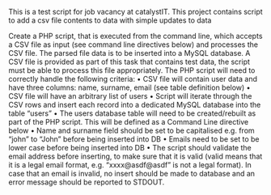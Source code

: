 This is a test script for job vacancy at catalystIT. 
This project contains script to add a csv file contents to data with simple updates to data

Create a PHP script, that is executed from the command line, which accepts a CSV file as input (see command
line directives below) and processes the CSV file. The parsed file data is to be inserted into a MySQL database.
A CSV file is provided as part of this task that contains test data, the script must be able to process this file
appropriately.
The PHP script will need to correctly handle the following criteria:
• CSV file will contain user data and have three columns: name, surname, email (see table
definition below)
• CSV file will have an arbitrary list of users
• Script will iterate through the CSV rows and insert each record into a dedicated MySQL
database into the table “users”
• The users database table will need to be created/rebuilt as part of the PHP script. This will be
defined as a Command Line directive below
• Name and surname field should be set to be capitalised e.g. from “john” to “John” before being
inserted into DB
• Emails need to be set to be lower case before being inserted into DB
• The script should validate the email address before inserting, to make sure that it is valid (valid
means that it is a legal email format, e.g. “xxxx@asdf@asdf” is not a legal format). In case that
an email is invalid, no insert should be made to database and an error message should be
reported to STDOUT.
